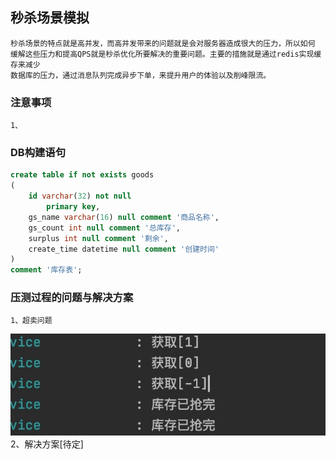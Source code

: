 ## 秒杀场景模拟
    秒杀场景的特点就是高并发，而高并发带来的问题就是会对服务器造成很大的压力，所以如何
    缓解这些压力和提高QPS就是秒杀优化所要解决的重要问题。主要的措施就是通过redis实现缓存来减少
    数据库的压力，通过消息队列完成异步下单，来提升用户的体验以及削峰限流。
    
### 注意事项
    1、
    
    
### DB构建语句
```sql
create table if not exists goods
(
	id varchar(32) not null
		primary key,
	gs_name varchar(16) null comment '商品名称',
	gs_count int null comment '总库存',
	surplus int null comment '剩余',
	create_time datetime null comment '创建时间'
)
comment '库存表';
```    

### 压测过程的问题与解决方案
    1、超卖问题
![avatar](./src/main/resources/static/压测result.jpg)
    2、解决方案[待定]